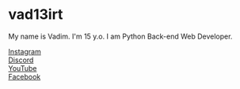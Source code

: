 # vad13irt

My name is Vadim. I'm 15 y.o. I am Python Back-end Web Developer. 

[Instagram](https://www.instagram.com/vad13irt/)     
[Discord](https://discord.com/users/vad13irt)     
[YouTube](https://www.youtube.com/channel/UCMDQotDUpVX_Jnps4328vvg)     
[Facebook](https://www.facebook.com/vadim.irtlach.5/)     
